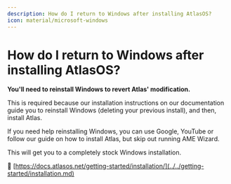 ```yaml
---
description: How do I return to Windows after installing AtlasOS?
icon: material/microsoft-windows
---
```


# How do I return to Windows after installing AtlasOS?

**You'll need to reinstall Windows to revert Atlas' modification.**

This is required because our installation instructions on our documentation guide you to reinstall Windows (deleting your previous install), and then, install Atlas.

If you need help reinstalling Windows, you can use Google, YouTube or follow our guide on how to install Atlas, but skip out running AME Wizard.

This will get you to a completely stock Windows installation.

🔗 [https://docs.atlasos.net/getting-started/installation/](../../getting-started/installation.md)
